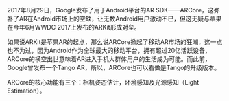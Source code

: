 2017年8月29日，Google发布了用于Android平台的AR SDK——ARCore，这弥补了AR在Android市场上的空缺，让无数Android用户激动不已，但这无疑与苹果在今年6月WWDC 2017上发布的ARKit形成对垒。

如果说ARKit是苹果AR的起点，那么说ARCore掀起了移动AR市场的狂潮，这一点也不为过，因为Android作为全球最大的移动平台，拥有超过20亿活跃设备，ARCore的横空出世意味着AR进入手机大群体用户的生活成为可能。而此前，Google曾发布一个Tango AR，所以，ARCore也可以看做是Tango的升级版本。

 

ARCore的核心功能有三个：相机姿态估计，环境感知及光源感知（Light Estimation）。

